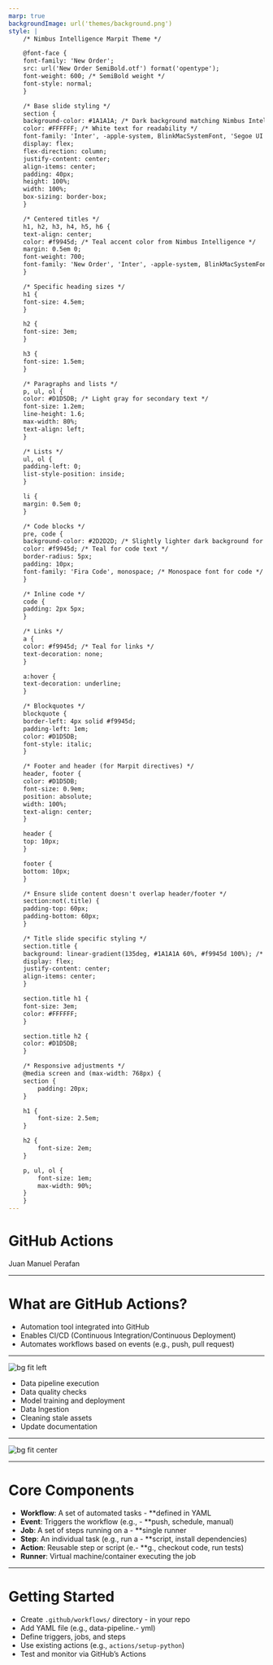 ```yaml
---
marp: true
backgroundImage: url('themes/background.png')
style: |
    /* Nimbus Intelligence Marpit Theme */

    @font-face {
    font-family: 'New Order';
    src: url('New Order SemiBold.otf') format('opentype');
    font-weight: 600; /* SemiBold weight */
    font-style: normal;
    }

    /* Base slide styling */
    section {
    background-color: #1A1A1A; /* Dark background matching Nimbus Intelligence */
    color: #FFFFFF; /* White text for readability */
    font-family: 'Inter', -apple-system, BlinkMacSystemFont, 'Segoe UI', Roboto, sans-serif; /* Modern sans-serif font stack */
    display: flex;
    flex-direction: column;
    justify-content: center;
    align-items: center;
    padding: 40px;
    height: 100%;
    width: 100%;
    box-sizing: border-box;
    }

    /* Centered titles */
    h1, h2, h3, h4, h5, h6 {
    text-align: center;
    color: #f9945d; /* Teal accent color from Nimbus Intelligence */
    margin: 0.5em 0;
    font-weight: 700;
    font-family: 'New Order', 'Inter', -apple-system, BlinkMacSystemFont, 'Segoe UI', Roboto, sans-serif;
    }

    /* Specific heading sizes */
    h1 {
    font-size: 4.5em;
    }

    h2 {
    font-size: 3em;
    }

    h3 {
    font-size: 1.5em;
    }

    /* Paragraphs and lists */
    p, ul, ol {
    color: #D1D5DB; /* Light gray for secondary text */
    font-size: 1.2em;
    line-height: 1.6;
    max-width: 80%;
    text-align: left;
    }

    /* Lists */
    ul, ol {
    padding-left: 0;
    list-style-position: inside;
    }

    li {
    margin: 0.5em 0;
    }

    /* Code blocks */
    pre, code {
    background-color: #2D2D2D; /* Slightly lighter dark background for code */
    color: #f9945d; /* Teal for code text */
    border-radius: 5px;
    padding: 10px;
    font-family: 'Fira Code', monospace; /* Monospace font for code */
    }

    /* Inline code */
    code {
    padding: 2px 5px;
    }

    /* Links */
    a {
    color: #f9945d; /* Teal for links */
    text-decoration: none;
    }

    a:hover {
    text-decoration: underline;
    }

    /* Blockquotes */
    blockquote {
    border-left: 4px solid #f9945d;
    padding-left: 1em;
    color: #D1D5DB;
    font-style: italic;
    }

    /* Footer and header (for Marpit directives) */
    header, footer {
    color: #D1D5DB;
    font-size: 0.9em;
    position: absolute;
    width: 100%;
    text-align: center;
    }

    header {
    top: 10px;
    }

    footer {
    bottom: 10px;
    }

    /* Ensure slide content doesn't overlap header/footer */
    section:not(.title) {
    padding-top: 60px;
    padding-bottom: 60px;
    }

    /* Title slide specific styling */
    section.title {
    background: linear-gradient(135deg, #1A1A1A 60%, #f9945d 100%); /* Gradient for title slide */
    display: flex;
    justify-content: center;
    align-items: center;
    }

    section.title h1 {
    font-size: 3em;
    color: #FFFFFF;
    }

    section.title h2 {
    color: #D1D5DB;
    }

    /* Responsive adjustments */
    @media screen and (max-width: 768px) {
    section {
        padding: 20px;
    }

    h1 {
        font-size: 2.5em;
    }

    h2 {
        font-size: 2em;
    }

    p, ul, ol {
        font-size: 1em;
        max-width: 90%;
    }
    }    
---
```


<!-- footer: ![w:150](https://nimbusintelligence.com/wp-content/uploads/2024/01/logo-white-red.png) -->

# GitHub Actions
Juan Manuel Perafan

---

# What are GitHub Actions?

- Automation tool integrated into GitHub
- Enables CI/CD (Continuous Integration/Continuous Deployment)
- Automates workflows based on events (e.g., push, pull request)

---
![bg fit left](https://blog.secureflag.com/assets/images/code-review.jpg)

- Data pipeline execution
- Data quality checks
- Model training and deployment
- Data Ingestion
- Cleaning stale assets
- Update documentation

---

![bg fit center](https://graphite.dev/images/content/guides/github_actions_code_automation_explained/githubActionsComponents.png)

---

# Core Components

- **Workflow**: A set of automated tasks - **defined in YAML
- **Event**: Triggers the workflow (e.g., - **push, schedule, manual)
- **Job**: A set of steps running on a - **single runner
- **Step**: An individual task (e.g., run a - **script, install dependencies)
- **Action**: Reusable step or script (e.- **g., checkout code, run tests)
- **Runner**: Virtual machine/container executing the job

---

# Getting Started

- Create `.github/workflows/` directory - in your repo
- Add YAML file (e.g., data-pipeline.- yml)
- Define triggers, jobs, and steps
- Use existing actions (e.g., `actions/setup-python`)
- Test and monitor via GitHub’s Actions
